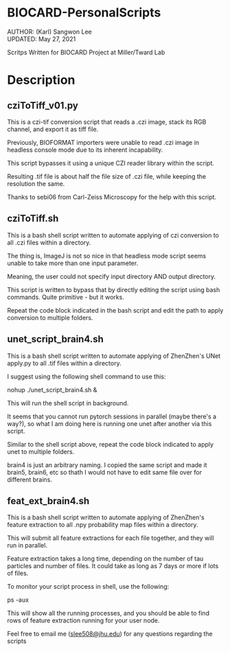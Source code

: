 # BIOCARD-PersonalScripts
AUTHOR: (Karl) Sangwon Lee<br />
UPDATED: May 27, 2021<br />

Scritps Written for BIOCARD Project at Miller/Tward Lab


# Description


## cziToTiff_v01.py

This is a czi-tif conversion script that reads a .czi image, stack its RGB channel, and export it as tiff file.<br />

Previously, BIOFORMAT importers were unable to read .czi image in headless console mode due to its inherent incapability.<br />

This script bypasses it using a unique CZI reader library within the script.<br />

Resulting .tif file is about half the file size of .czi file, while keeping the resolution the same.<br />

Thanks to sebi06 from Carl-Zeiss Microscopy for the help with this script.<br />



## cziToTiff.sh

This is a bash shell script written to automate applying of czi conversion to all .czi files within a directory.<br />

The thing is, ImageJ is not so nice in that headless mode script seems unable to take more than one input parameter.<br />

Meaning, the user could not specify input directory AND output directory.<br />

This script is written to bypass that by directly editing the script using bash commands. Quite primitive - but it works.<br />

Repeat the code block indicated in the bash script and edit the path to apply conversion to multiple folders. <br />



## unet_script_brain4.sh

This is a bash shell script written to automate applying of ZhenZhen's UNet apply.py to all .tif files within a directory.<br />

I suggest using the following shell command to use this:<br />

nohup ./unet_script_brain4.sh &<br />


This will run the shell script in background. <br />

It seems that you cannot run pytorch sessions in parallel (maybe there's a way?), so what I am doing here is running one unet after another via this script.<br />

Similar to the shell script above, repeat the code block indicated to apply unet to multiple folders.<br />


brain4 is just an arbitrary naming. I copied the same script and made it brain5, brain6, etc so thath I would not have to edit same file over for different brains.<br />


## feat_ext_brain4.sh

This is a bash shell script written to automate applying of ZhenZhen's feature extraction to all .npy probability map files within a directory.<br />

This will submit all feature extractions for each file together, and they will run in parallel.<br />

Feature extraction takes a long time, depending on the number of tau particles and number of files. It could take as long as 7 days or more if lots of files.<br />

To monitor your script process in shell, use the following:<br />

ps -aux<br />


This will show all the running processes, and you should be able to find rows of feature extraction running for your user node.<br />





Feel free to email me (slee508@jhu.edu) for any questions regarding the scripts<br />


